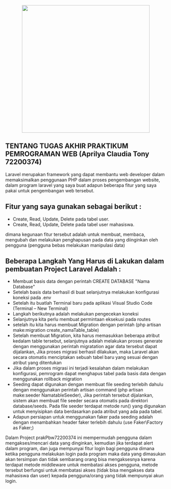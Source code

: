 <p align="center"><a href="https://laravel.com" target="_blank"><img src="https://raw.githubusercontent.com/laravel/art/master/logo-lockup/5%20SVG/2%20CMYK/1%20Full%20Color/laravel-logolockup-cmyk-red.svg" width="400"></a></p>

</p>

## TENTANG TUGAS AKHIR PRAKTIKUM PEMROGRAMAN WEB (Aprilya Claudia Tony 72200374)

Laravel merupakan framework yang dapat membantu web developer dalam memaksimalkan penggunaan PHP dalam proses pengembangan website, dalam program laravel yang saya buat adapun beberapa fitur yang saya pakai untuk pengembangan web tersebut.

## Fitur yang saya gunakan sebagai berikut :
- Create, Read, Update, Delete pada tabel user.
- Create, Read, Update, Delete pada tabel user mahasiswa.


dimana kegunaan fitur tersebut adalah untuk membuat, membaca, mengubah dan melakukan penghapusan pada data yang diinginkan oleh pengguna (pengguna bebas melakukan manipulasi data)

## Beberapa Langkah Yang Harus di Lakukan dalam pembuatan Project Laravel Adalah  :
- Membuat basis data dengan perintah CREATE DATABASE "Nama Database"
- Setelah basis data berhasil di buat selanjutnya melakukan konfigurasi koneksi pada .env
- Setelah itu buatlah Terminal baru pada aplikasi Visual Studio Code (Terminal – New Terminal)
- Langkah berikutnya adalah melakukan pengecekan koneksi
- Selanjutnya kita perlu membuat permintaan eksekusi pada routes 
- setelah itu kita harus membuat Migration dengan perintah (php artisan make:migration create_namaTable_table)
- Setelah membuat Migration, kita harus memasukkan beberapa atribut kedalam table tersebut, selanjutnya adalah melakukan proses generate dengan menggunakan perintah migratation agar data tersebut dapat dijalankan, Jika proses migrasi berhasil dilakukan, maka Laravel akan secara otomatis menciptakan sebuah tabel baru yang sesuai dengan atribut yang ditentukan
- Jika dalam proses migrasi ini terjadi kesalahan dalam melakukan konfigurasi, pemrogram dapat menghapus tabel pada basis data dengan menggunakan rollback migration 
- Seeding dapat digunakan dengan membuat file seeding terlebih dahulu dengan menggunakan perintah artisan command (php artisan make:seeder NamatableSeeder), 
Jika perintah tersebut dijalankan, sistem akan membuat file seeder secara otomatis pada direktori database/seeds. Pada file seeder terdapat metode run() yang digunakan untuk menyisipkan data berdasarkan pada atribut yang ada pada tabel.
- Adapun persiapan untuk menggunakan faker pada seeding adalah dengan menambahkan header faker terlebih dahulu  (use Faker\Factory as Faker;)

Dalam Project prakPbw72200374 ini mempermudah pengguna dalam mengakses/mencari data yang dinginkan, kemudian jika terdapat alert dalam program, dan juga mempunyai fitur login bagi pengguna dimana ketika pengguna melakukan login pada program maka data yang dimasukan akan tersimpan dan tidak sembarang orang bisa mengaksesnya karena terdapat metode middleware untuk membatasi akses pengguna, metode tersebut berfungsi untuk membatasi akses (tidak bisa mengakses data mahasiswa dan user) kepada pengguna/orang yang tidak mempunyai akun login.
